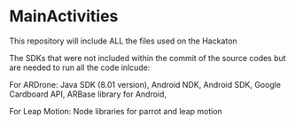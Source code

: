 # MainActivities
This repository will include ALL the files used on the Hackaton

The SDKs that were not included within the commit of the source codes but are needed to run all the code inlcude:

For ARDrone:
Java SDK (8.01 version),
Android NDK,
Android SDK,
Google Cardboard API,
ARBase library for Android,

For Leap Motion:
Node libraries for parrot and leap motion
